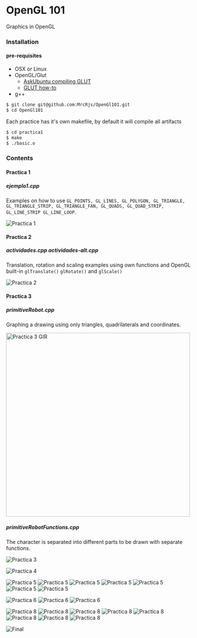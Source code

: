 OpenGL 101
============

Graphics in OpenGL

### Installation

#### pre-requisites

- OSX or Linux
- OpenGL/Glut
    - [AskUbuntu compiling GLUT](https://askubuntu.com/a/937531/907214)
    - [GLUT how-to](https://web.eecs.umich.edu/~sugih/courses/eecs487/glut-howto/)
- g++
 
```bash
$ git clone git@github.com:MrcRjs/OpenGl101.git
$ cd OpenGl101
```
 

Each practice has it's own makefile, by default it will compile all artifacts

```bash
$ cd practica1
$ make
$ ./basic.o
```

### Contents

#### Practica 1

##### ejemplo1.cpp

Examples on how to use `GL_POINTS, GL_LINES, GL_POLYGON, GL_TRIANGLE, GL_TRIANGLE_STRIP,
GL_TRIANGLE_FAN, GL_QUADS, GL_QUAD_STRIP, GL_LINE_STRIP GL_LINE_LOOP`.

![Practica 1](./img/p1_01.png)


#### Practica 2

##### actividades.cpp actividades-alt.cpp

Translation, rotation and scaling examples using own functions
and OpenGL built-in `glTranslate()` `glRotate()` and `glScale()` 

![Practica 2](./img/p2_01.png)

#### Practica 3

##### primitiveRobot.cpp

Graphing a drawing using only triangles, quadrilaterals and coordinates.

<img alt="Practica 3 GIR" src="/img/gir.jpg" height="500"/>

##### primitiveRobotFunctions.cpp

The character is separated into different parts to be drawn with separate functions.

![Practica 3](./img/p3_01.png)

![Practica 4](./img/p4_01.png)


![Practica 5](./img/p5_01.png)
![Practica 5](./img/p5_02.png)
![Practica 5](./img/p5_04.png)
![Practica 5](./img/p5_03.png)
![Practica 5](./img/p5_06.png)
![Practica 5](./img/p5_07.png)
![Practica 5](./img/p5_09.png)

![Practica 6](./img/p6_01.png)
![Practica 6](./img/p6_02.png)
![Practica 6](./img/p6_03.png)

![Practica 8](./img/p8_01.png)
![Practica 8](./img/p8_02.png)
![Practica 8](./img/p8_03.png)
![Practica 8](./img/p8_04.png)
![Practica 8](./img/p8_05.png)
![Practica 8](./img/p8_07.png)
![Practica 8](./img/p8_08.png)
![Practica 8](./img/p8_09.png)

![Final](./img/final.jpeg)